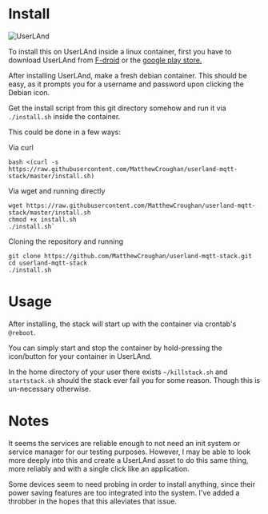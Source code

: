 # Install

![UserLAnd](https://userland.tech/static/phone-feature-horizontal-be4009ad7e0ee7ab5c3607b4f9d92977.gif)

To install this on UserLAnd inside a linux container, first you have to download UserLAnd from [F-droid](https://f-droid.org/en/) or the [google play store.](https://play.google.com/store/apps/details?id=tech.ula)

After installing UserLAnd, make a fresh debian container. This should be easy, as it prompts you for a username and password upon clicking the Debian icon.

Get the install script from this git directory somehow and run it via `./install.sh` inside the container.

This could be done in a few ways:

Via curl
```
bash <(curl -s https://raw.githubusercontent.com/MatthewCroughan/userland-mqtt-stack/master/install.sh)
```

Via wget and running directly
```
wget https://raw.githubusercontent.com/MatthewCroughan/userland-mqtt-stack/master/install.sh
chmod +x install.sh
./install.sh`
```

Cloning the repository and running
```
git clone https://github.com/MatthewCroughan/userland-mqtt-stack.git
cd userland-mqtt-stack
./install.sh
```


# Usage

After installing, the stack will start up with the container via crontab's `@reboot`. 

You can simply start and stop the container by hold-pressing the icon/button for your container in UserLAnd.

In the home directory of your user there exists `~/killstack.sh` and `startstack.sh` should the stack ever fail you for some reason. Though this is un-necessary otherwise. 

# Notes

It seems the services are reliable enough to not need an init system or service manager for our testing purposes. However, I may be able to look more deeply into this and create a UserLAnd asset to do this same thing, more reliably and with a single click like an application. 

Some devices seem to need probing in order to install anything, since their power saving features are too integrated into the system. I've added a throbber in the hopes that this alleviates that issue.

